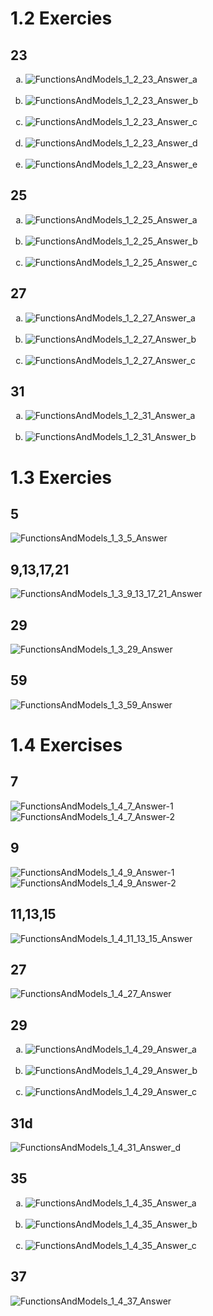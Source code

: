 # 1.2 Exercies

## 23
<ol type="a">
  <li><img title="FunctionsAndModels_1_2_23_Answer_a" src="../pics/01_FunctionsAndModels_1_2_23_Answer_a.jpg"/></li><br>
  <li><img title="FunctionsAndModels_1_2_23_Answer_b" src="../pics/01_FunctionsAndModels_1_2_23_Answer_b.jpg"/></li><br>
  <li><img title="FunctionsAndModels_1_2_23_Answer_c" src="../pics/01_FunctionsAndModels_1_2_23_Answer_c.jpg"/></li><br>
  <li><img title="FunctionsAndModels_1_2_23_Answer_d" src="../pics/01_FunctionsAndModels_1_2_23_Answer_d.jpg"/></li><br>
  <li><img title="FunctionsAndModels_1_2_23_Answer_e" src="../pics/01_FunctionsAndModels_1_2_23_Answer_e.jpg"/></li>
</ol>

## 25
<ol type="a">
  <li><img title="FunctionsAndModels_1_2_25_Answer_a" src="../pics/01_FunctionsAndModels_1_2_25_Answer_a.jpg"/></li><br>
  <li><img title="FunctionsAndModels_1_2_25_Answer_b" src="../pics/01_FunctionsAndModels_1_2_25_Answer_b.jpg"/></li><br>
  <li><img title="FunctionsAndModels_1_2_25_Answer_c" src="../pics/01_FunctionsAndModels_1_2_25_Answer_c.jpg"/></li>
</ol>

## 27
<ol type="a">
  <li><img title="FunctionsAndModels_1_2_27_Answer_a" src="../pics/01_FunctionsAndModels_1_2_27_Answer_a.jpg"/></li><br>
  <li><img title="FunctionsAndModels_1_2_27_Answer_b" src="../pics/01_FunctionsAndModels_1_2_27_Answer_b.jpg"/></li><br>
  <li><img title="FunctionsAndModels_1_2_27_Answer_c" src="../pics/01_FunctionsAndModels_1_2_27_Answer_c.jpg"/></li>
</ol>

## 31
<ol type="a">
  <li><img title="FunctionsAndModels_1_2_31_Answer_a" src="../pics/01_FunctionsAndModels_1_2_31_Answer_a.jpg"/></li><br>
  <li><img title="FunctionsAndModels_1_2_31_Answer_b" src="../pics/01_FunctionsAndModels_1_2_31_Answer_b.jpg"/></li>
</ol>

# 1.3 Exercies
 
## 5

![FunctionsAndModels_1_3_5_Answer](../pics/01_FunctionsAndModels_1_3_5_Answer.png)
 
## 9,13,17,21

![FunctionsAndModels_1_3_9_13_17_21_Answer](../pics/01_FunctionsAndModels_1_3_9_13_17_21_Answer.png)
 
## 29

![FunctionsAndModels_1_3_29_Answer](../pics/01_FunctionsAndModels_1_3_29_Answer.png)
 
## 59

![FunctionsAndModels_1_3_59_Answer](../pics/01_FunctionsAndModels_1_3_59_Answer.png)

# 1.4 Exercises

## 7

![FunctionsAndModels_1_4_7_Answer-1](../pics/01_FunctionsAndModels_1_4_7_Answer-1.jpg)
![FunctionsAndModels_1_4_7_Answer-2](../pics/01_FunctionsAndModels_1_4_7_Answer-2.jpg)

## 9

![FunctionsAndModels_1_4_9_Answer-1](../pics/01_FunctionsAndModels_1_4_9_Answer-1.jpg)
![FunctionsAndModels_1_4_9_Answer-2](../pics/01_FunctionsAndModels_1_4_9_Answer-2.jpg)

## 11,13,15

![FunctionsAndModels_1_4_11_13_15_Answer](../pics/01_FunctionsAndModels_1_4_11_13_15_Answer.png)

## 27

![FunctionsAndModels_1_4_27_Answer](../pics/01_FunctionsAndModels_1_4_27_Answer.jpg)

## 29
<ol type="a">
  <li><img title="FunctionsAndModels_1_4_29_Answer_a" src="../pics/01_FunctionsAndModels_1_4_29_Answer_a.jpg"/></li><br>
  <li><img title="FunctionsAndModels_1_4_29_Answer_b" src="../pics/01_FunctionsAndModels_1_4_29_Answer_b.jpg"/></li><br>
  <li><img title="FunctionsAndModels_1_4_29_Answer_c" src="../pics/01_FunctionsAndModels_1_4_29_Answer_c.jpg"/></li>
</ol>

## 31d

![FunctionsAndModels_1_4_31_Answer_d](../pics/01_FunctionsAndModels_1_4_31_Answer_d.jpg)

## 35
<ol type="a">
  <li><img title="FunctionsAndModels_1_4_35_Answer_a" src="../pics/01_FunctionsAndModels_1_4_35_Answer_a.jpg"/></li><br>
  <li><img title="FunctionsAndModels_1_4_35_Answer_b" src="../pics/01_FunctionsAndModels_1_4_35_Answer_b.jpg"/></li><br>
  <li><img title="FunctionsAndModels_1_4_35_Answer_c" src="../pics/01_FunctionsAndModels_1_4_35_Answer_c.jpg"/></li>
</ol>

## 37

![FunctionsAndModels_1_4_37_Answer](../pics/01_FunctionsAndModels_1_4_37_Answer.jpg)
